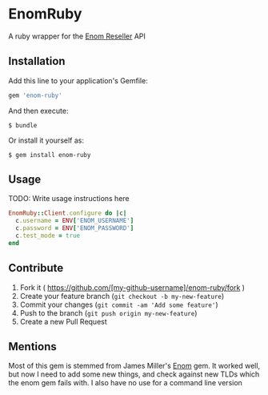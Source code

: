 # EnomRuby

A ruby wrapper for the [Enom Reseller](http://www.enom.com/resellers/api-documentation.aspx) API

## Installation

Add this line to your application's Gemfile:

```ruby
gem 'enom-ruby'
```

And then execute:

    $ bundle

Or install it yourself as:

    $ gem install enom-ruby

## Usage

TODO: Write usage instructions here

```ruby
EnomRuby::Client.configure do |c|
  c.username = ENV['ENOM_USERNAME']
  c.password = ENV['ENOM_PASSWORD']
  c.test_mode = true
end
```

## Contribute

1. Fork it ( https://github.com/[my-github-username]/enom-ruby/fork )
2. Create your feature branch (`git checkout -b my-new-feature`)
3. Commit your changes (`git commit -am 'Add some feature'`)
4. Push to the branch (`git push origin my-new-feature`)
5. Create a new Pull Request

## Mentions

Most of this gem is stemmed from James Miller's [Enom](https://github.com/bensie/enom) gem. It worked well, but now I need to add some new things, and check against new TLDs which the enom gem fails with. I also have no use for a command line version
